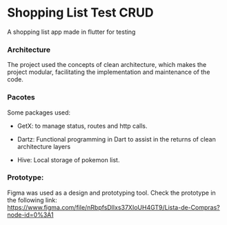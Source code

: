 # Shopping List Test CRUD
A shopping list app made in flutter for testing

### Architecture
The project used the concepts of clean architecture, which makes the project modular, facilitating the implementation and maintenance of the code.

### Pacotes

Some packages used:

- GetX: to manage status, routes and http calls.

- Dartz: Functional programming in Dart to assist in the returns of clean architecture layers

- Hive: Local storage of pokemon list.

### Prototype:
Figma was used as a design and prototyping tool.
Check the prototype in the following link:
https://www.figma.com/file/nRbpfsDlIxs37XIoUH4GT9/Lista-de-Compras?node-id=0%3A1
